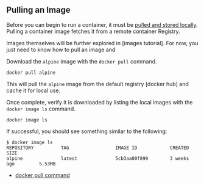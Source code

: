 ## Pulling an Image

Before you can begin to run a container, it must be
[pulled and stored locally][pull]. Pulling a container image fetches it from a
remote container Registry.

Images themselves will be further explored in [images tutorial]. For now, you
just need to know how to pull an image and


Download the `alpine` image with the `docker pull` command.
```shell
docker pull alpine
```
This will pull the `alpine` image from the default registry [docker hub] and
cache it for local use.

Once complete, verify it is downloaded by listing the local images with the
`docker image ls` command.

```shell
docker image ls

```
If successful, you should see something similar to the following:

```shell
$ docker image ls
REPOSITORY          TAG                 IMAGE ID            CREATED             SIZE
alpine              latest              5cb3aa00f899        3 weeks ago         5.53MB
```


- [docker pull command][pull]


[pull]: https://docs.docker.com/engine/reference/commandline/pull/
